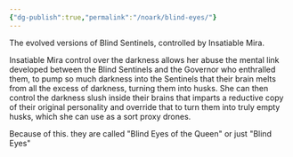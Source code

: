 ```yaml
---
{"dg-publish":true,"permalink":"/noark/blind-eyes/"}
---
```




The evolved versions of Blind Sentinels, controlled by Insatiable Mira.

Insatiable Mira control over the darkness allows her abuse the mental link developed between the Blind Sentinels and the Governor who enthralled them, to pump so much darkness into the Sentinels that their brain melts from all the excess of darkness, turning them into husks. She can then control the darkness slush inside their brains that imparts a reductive copy of their original personality and override that to turn them into truly empty husks, which she can use as a sort proxy drones.

Because of this. they are called "Blind Eyes of the Queen" or just "Blind Eyes"



